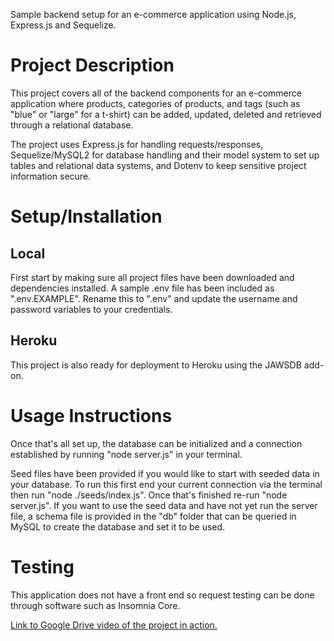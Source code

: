 Sample backend setup for an e-commerce application using Node.js, Express.js and Sequelize.

# Project Description

This project covers all of the backend components for an e-commerce application where products, categories of products, and tags (such as "blue" or "large" for a t-shirt) can be added, updated, deleted and retrieved through a relational database.

The project uses Express.js for handling requests/responses, Sequelize/MySQL2 for database handling and their model system to set up tables and relational data systems, and Dotenv to keep sensitive project information secure.

# Setup/Installation

## Local

First start by making sure all project files have been downloaded and dependencies installed. A sample .env file has been included as ".env.EXAMPLE". Rename this to ".env" and update the username and password variables to your credentials.

## Heroku

This project is also ready for deployment to Heroku using the JAWSDB add-on.


# Usage Instructions

Once that's all set up, the database can be initialized and a connection established by running "node server.js" in your terminal.

Seed files have been provided if you would like to start with seeded data in your database. To run this first end your current connection via the terminal then run "node ./seeds/index.js". Once that's finished re-run "node server.js". If you want to use the seed data and have not yet run the server file, a schema file is provided in the "db" folder that can be queried in MySQL to create the database and set it to be used.

# Testing

This application does not have a front end so request testing can be done through software such as Insomnia Core.

<a href="https://drive.google.com/file/d/18nwESwY-I2bzgCza1B5uPwI-p2bPu2lt/view">Link to Google Drive video of the project in action.</a>
